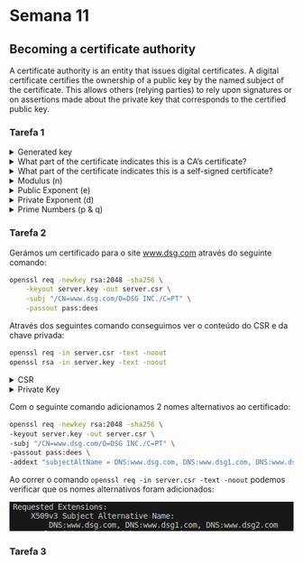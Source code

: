 # Semana 11

## Becoming a certificate authority

A certificate authority is an entity that issues digital certificates. A digital certificate certifies the ownership of a public key by the named subject of the certificate. This allows others (relying parties) to rely upon signatures or on assertions made about the private key that corresponds to the certified public key.


### Tarefa 1

<details>
    <summary>Generated key</summary>
    <hr>

```bash
-----BEGIN ENCRYPTED PRIVATE KEY-----
MIIJnDBOBgkqhkiG9w0BBQ0wQTApBgkqhkiG9w0BBQwwHAQIa4uwaqYsihkCAggA
MAwGCCqGSIb3DQIJBQAwFAYIKoZIhvcNAwcECL7d0njrOkNeBIIJSMlDB3UNr0ms
uX1hVrLDon/WuI3jaEFFgWx++fTJgZ9Dcsr/Ouk0NZAIxau6KF+NrTY81Zc1x33R
M7zJriQYn3DvdhLwU+uAdzyythxLSk7A78195HCSvSWugmXzEFGQM+jKWeXq3JQN
pwscuVp5Zf/C4nXroB2Fy7lS7eamOlUX94MiQMzB84Bjr/BAO3ilww/FIXlN5gHq
Kl9RPr+YBPD3dBhaK4dxaLTfN7FsOed/MRHydsoO5nMvN+EE/avQcKzyOEgFzD/R
AQrS2Kj12GvckMWJKnWJF0p/wC4i3huWwNa4Et6K71eBonqsRmYAgx90C3s+Qs0p
hxKaALrHiA29UskPskbPFRdnkNVvb9UTmy4N/pfTTdgYFVn5hq2QJpaTvAO6oXbM
b5OZUd4Xy/fcjMMeoxeLsqVor+i8eQdzFi5lRQ+RLcKMBOZ9C6X/C0/Use8tVxMJ
6k5nhZi8gU65ciiV4R5v5yCidV4x3zbJL/oBUkZOD961yUzx2QEeigh4VT4czbxA
lFGRayx3Szzfshst2O7yIhoHsM3hveZZ3ZiG/C/wl3jYIp9yCZTPNjMpYfs3pF3q
tdg1xspfZIQ3mdO3XDA2n/H8GhF9+WcG/mYUfFbWqYJ9rzW6Z/06rKxNm9pyK056
Voo+3PS+fHb0dPJIJzRKN/YG6/1VVlaYqL9rY2lsq0ZfhirTxF927FyvsMJogOu6
h8KFweyPRHEJnWnLmovz8UVAvnvFimglv5kSZ2wb3FVWuGge1q1vNUU6Gkggps4i
csqe1r6l3bxK3+DreZcC08opQCRhiEWrBlWBmfzlHttrzPA860e4iPerSKkF+nQH
9z3pN/NtRTKmPUEoft/NopPrYxD3mN0vM3utRLwnsB3Pcl0qUup2OAraYiNTgHnx
8MmL4JGZDeYyk99H2X80NrzgqkIMQ8H0HlHfRiWSjPsERJtBQdOFVBkx1FDbjuPe
b+8PoexF9WHP019eaIjPkFczyyW1x+dYvyKmdswVnSMiXJK91jlOFUEY7geZbgvQ
rfVw181MZs2dBngHeOe+SNMAy3dYg4sL0OYmpdXmzoai9wgID8xA4OenjDWhOBmm
qsGERe4Ga2AWL1EftzxaFUP3SxP8PI/i5XLJMcoeAz1Urh6AFB8SieVlEwF5TJZy
nurEZGCe8h9N0Gfg2/ls+p4fd6uj7zTng/RC6LantNz/+Uj9b0v+XyKHPnJSzmUJ
VXBDbunUVDS6hkLpd+G4mNiyDVrOFyDhtN5IZcs3PoFaZtuoH4DvtUgGGtOXgwZD
U3AG62CD4/WiNZT3dBICvGHuV4xWCp8aeMTYE+Oc8+a5fu8omxtvZ90GQjLlIEkn
JXq7y9sOwh9fdJicUfaFXrbhtNQ5GilNiO88mTt39JWAqU7/nS5AToqe0Nv2hR74
XdQQa/gffhw79wmAWgeEggDGyrye4mWai3HGz59E2pUMCz41KfmUkIuyIgqB7zv6
h2Ck7jTB2PEKtg8CcVaV/itGdz+ue9Agtb1mbay7JJg+RtZGz+0RU7gDu5Oe1I6j
YAtrV7BKZsvjf2DvmcGIMe3v+hSBkKYcsWiVArP6T+2tf/8AXo85QMZaid8SyV78
bJ19Si7J6bBWMXXV9KE5pV4gcN6aHHoRZdbqgCarAjsXEc9RrUWRMusZ1nf7q8v6
wphAMGzZQ+7GmRrH3YfjHv9V7nj8urXj9NUXDks6Pe2SCU4vtw5dsfE5bDtzm511
zmvlEbWwrLP4ZE6giakq6FJJ+0JvrNoNvMfXVoajdCH1QYWUslN8mvfzBYcEXmTr
UDQLKpW2zAPE9EaNZt6uNfZBI5s8ymKTMxULmzSAVq8AyN+/n8lJRLYUVvdIl90V
qIAvecqu7h7Sw1h0q1PzU6/5HJvxNG54CCBbRTiB2YjG6v2vjeZX0B/8dRD7Q4wc
j1OTMMsbFqI4uVoYln8JHzpLUhQkto5DjN2gE2FFADCBCF/jePu6I8PiQH10iPP9
Ob4vO8+peErS4+bQU6lg+2P83NiTW3JWIFxmmz/NBfHFOQjxRd3kqcLmTJK+zvuR
1DPC9ccS41RRsjlC4yb8HL5/YUq8Y+HORqoHFKL4IWK8Q9Bb1e4m9RuZhPuBagB+
bCI1CRRHIfwK/s8ZH4HGgYUP2OHJ0knjWZ7xLWoPRWZL7YISxmUjzDUl3WbjBDkv
ItYDEyCZx2BPlqVyOwUz8QVcEOBr2F+vqBUQ8lROWgFmoqVWszW8LVUrctY8hTyZ
Msu0MOm1Y52MS8jm3cQW4H/PK70FrqcR46wfKksk9DvNSygQlXxvgQAC8SEj0ys5
cv7nd6LU2gApMjvMxNIoUQntAGY/OTGJ0li6hF3u46ouJAImdSirTzMRWr0Ec7YZ
tOmyjqQE4m0m4wOepEEk9fDXvwo6STcI0OyEXL27jFZlnwgnCaH5JmDSrdjx2RDG
jsXIOT8+Yc+3gQ4b0R5VrIpnabRhbl07dSkh9I3xtTjdZl9WI7kMAZ3a9gH9HqjX
kBq9Ceqg+1xz+z/zxe4Y6n7vCMz0zhZfPSDgAlp9fts3p2wg8+hvdrMAWLC2beSq
oMNLTGclKYk95ql6BlrSgC9M0R1NCtWuk2rpiO+vzj6dKjnYsySztwyaPQcCPJx1
B+mbkYFuo0GfPr+ZHTrAQsR5MRd2d4qyJDtrlpX64RskeziUF5Ts4s40xzFTHn72
xlIw7YV3xYxpG2VTxYmHjI5ofnT90/AU0nMVb3No1PQC5QxXME43Yit5ATUM5I4b
M3a/B/X1uT01nNSnKbRYoAYyH/qJrcZb6aF2zN4MpnIAWgi0QJTBJ1JXPMWesP2b
HwwUIv+TtzePXAiPGrJm5cBVE2FsTl/s5NTgoNm5w+QdZc6S7fzGHqrUHwvp2YJ8
Pb6QTYgSXoY1YGkl9ChmFd6YsRoDr7Uvo7hVQpPcFMM/gSWhN6/x0GqKgKq/VUIe
JT5jh6sAXuU/t9Wv7tPMT6/QgYaQYY68kpN4OGyp1DxvPHreOgclf6T/kaPW8VAH
Rq24Qmv0bmFPonvcNyiusb1AkHIddxMkXgXl1OJCZI6E07OK8wCtjsLcG1dnpWss
h9caBTOyZV/5f4hb7wZXWbSwUrMacqotXaH4qExkhBnOZl83loR8wlh5BZUECKF/
KSaKb6mPWz23R0Fv6eaieQ==
-----END ENCRYPTED PRIVATE KEY-----
```

</details>

<details>
    <summary>What part of the certificate indicates this is a CA’s certificate?</summary>
    <img src="images/logbook11/root-certificate.png">
</details>

<details>
    <summary>What part of the certificate indicates this is a self-signed certificate?</summary>
    <img src="images/logbook11/self-assigned.png">
</details>

<details>
    <summary>Modulus (n) </summary>
    <img src="images/logbook11/modulus.png">
</details>
<details>
    <summary>Public Exponent (e)</summary>
    <img src="images/logbook11/exponent.png">
</details>

<details>
    <summary>Private Exponent (d)</summary>
    <img src="images/logbook11/private-exponent.png">
</details>

<details>
    <summary>Prime Numbers (p & q)</summary>
    <img src="images/logbook11/prime-numbers.png">
</details>


### Tarefa 2
 
Gerámos um certificado para o site www.dsg.com através do seguinte comando:
```bash
openssl req -newkey rsa:2048 -sha256 \
    -keyout server.key -out server.csr \
    -subj "/CN=www.dsg.com/O=DSG INC./C=PT" \
    -passout pass:dees
```
Através dos seguintes comando conseguimos ver o conteúdo do CSR e da chave privada:
```bash
openssl req -in server.csr -text -noout
openssl rsa -in server.key -text -noout
```
<details>
    <summary>CSR</summary>
    <img src="images/logbook11/t2-csr.png">
</details>

<details>
    <summary>Private Key</summary>
    <hr>

```bash

RSA Private-Key: (2048 bit, 2 primes)
modulus:
    00:b2:cc:30:fa:58:32:7f:2c:4b:7e:4a:c8:6b:f0:
    1f:97:95:ea:28:50:24:d5:1a:0b:6f:0f:f6:05:b2:
    42:ac:1e:1b:21:5c:c9:7c:6f:83:9a:51:0c:94:e8:
    56:32:a2:ea:be:ad:9e:4f:8a:6a:49:49:4c:75:ff:
    d2:62:fd:af:97:46:3e:b1:f4:7e:70:ec:66:4b:e4:
    aa:47:ef:d5:f8:8b:9e:15:60:73:89:0a:22:40:2f:
    40:d9:ac:ef:bd:1b:71:c6:4a:68:e1:2f:71:49:ca:
    b4:2b:89:31:60:be:95:d8:be:dd:68:37:a2:78:ce:
    07:0e:9a:aa:be:16:50:d0:96:6a:e8:8e:cf:eb:62:
    15:74:6e:6c:b4:4a:d4:e1:ae:a0:4d:67:ab:a7:86:
    ba:09:cc:75:96:e1:26:11:eb:16:bf:2b:c8:2a:13:
    90:05:b5:86:7f:ca:df:54:12:43:d3:6c:d7:db:63:
    c9:05:16:cf:15:fa:b3:f1:3c:30:f3:6b:a8:8a:21:
    95:92:98:be:3f:2e:59:8a:c0:cb:d7:59:96:7c:c6:
    54:89:6e:84:1d:6f:97:e1:e9:ac:52:0d:77:3c:be:
    d2:39:d7:5b:87:27:88:a8:bd:b1:76:5c:6c:17:33:
    8b:20:b4:b3:e4:2a:4b:d5:b2:13:83:84:39:8d:9c:
    ec:ff
publicExponent: 65537 (0x10001)
privateExponent:
    4e:cd:ca:84:7c:5c:fd:4a:33:97:dd:34:0a:c6:d1:
    d5:c8:e0:64:96:36:35:aa:7e:01:9c:62:4d:ce:6c:
    ae:59:b2:91:78:c8:e1:4c:71:0f:91:cb:5e:d2:2c:
    33:b3:34:8d:88:0e:2f:76:8d:33:f1:d7:7e:66:9b:
    7e:bf:db:25:6c:73:73:91:94:2d:07:34:6b:1c:c4:
    a4:62:23:c7:a1:19:b2:c8:49:03:cc:70:9e:23:75:
    8c:bb:39:0a:fb:4e:a1:1b:e8:af:df:6e:2a:1c:ea:
    5e:09:e0:b6:88:29:99:57:3e:54:91:b8:cd:4f:d9:
    32:69:9e:f9:9a:f2:51:8c:4d:c8:02:7c:01:03:1e:
    28:52:78:b9:ab:af:85:dc:d7:7a:ab:f9:44:03:7a:
    5e:7f:c6:a6:9b:eb:a1:b0:84:c0:08:ca:ac:61:f5:
    26:94:94:47:c7:e3:94:63:aa:03:f1:ba:49:51:42:
    6e:ae:77:c0:c1:04:af:db:f6:e3:3d:a0:58:21:f0:
    19:03:fe:ad:a3:87:55:ba:61:88:6d:3c:8f:d6:0a:
    53:95:72:37:d0:d5:9b:44:ff:82:86:41:3d:8b:bf:
    87:e6:38:cd:91:1a:35:03:4e:79:43:b5:3b:21:20:
    ce:f7:b5:6d:34:5d:16:ea:9a:ee:b8:9a:e8:20:b0:
    e1
prime1:
    00:d7:33:4b:3b:e1:c8:25:98:e2:e2:89:5c:a7:62:
    51:c4:d7:3f:cb:66:11:3b:ef:45:fd:1d:35:02:b2:
    de:ea:30:d4:aa:75:fc:cb:90:5d:e1:20:95:c9:ff:
    c0:d7:46:92:44:9f:ca:1f:2b:28:8b:5a:bb:0b:63:
    57:7f:a2:b8:37:1c:85:a8:1b:74:9e:d9:79:84:4d:
    05:b1:63:d1:94:6c:67:fd:fd:d2:97:c5:17:9e:38:
    eb:b6:35:d4:93:62:28:d3:8d:c1:80:31:08:c3:1b:
    f0:69:63:91:1a:be:71:e9:1a:ed:7a:d9:57:b6:dd:
    18:c6:df:ed:1e:e5:23:39:cf
prime2:
    00:d4:b2:18:fe:23:42:02:1e:aa:73:d7:59:e7:0a:
    f4:d5:15:ae:50:b9:4f:db:a8:a7:d6:63:e6:86:11:
    f3:06:ce:03:a3:fb:2e:1f:f6:17:fa:33:e9:52:4d:
    70:3c:74:a4:a2:6e:97:70:ef:73:48:0d:f2:e7:3b:
    8b:3e:4a:fa:dc:d6:76:29:55:64:18:b7:d1:58:38:
    9e:9d:be:d9:4c:11:2d:b4:f2:14:fd:69:92:84:c9:
    4f:1e:8e:1c:43:f8:d1:19:85:42:8b:99:ac:3b:53:
    69:40:9f:a8:27:a8:69:53:3f:f0:92:a5:2f:c7:a0:
    c3:53:e9:95:55:bb:07:55:d1
exponent1:
    1d:df:e7:0f:d7:16:3b:f1:ef:7d:57:68:5f:6c:4c:
    c1:b0:c8:10:6a:88:f5:f3:0f:9a:45:d5:b8:1c:30:
    c9:fe:21:67:d0:9d:59:7d:1f:2b:43:a4:c7:b8:13:
    83:4f:2e:bb:0c:1b:b9:1b:fa:b2:ed:d3:8d:8f:2a:
    f4:73:18:73:be:27:e7:e0:77:de:1d:7e:bb:19:1e:
    33:34:12:42:32:92:75:36:29:68:1c:5a:5d:02:b5:
    e6:43:ae:d1:0f:0d:6f:e0:fb:fd:d9:d0:c7:95:37:
    58:ca:13:b8:cc:bb:6f:8a:e7:70:e8:7f:3e:c9:8e:
    c8:fd:09:24:02:d7:53:0d
exponent2:
    62:b7:5a:34:31:87:04:56:d9:43:b4:92:8c:52:20:
    79:f9:7b:13:0a:3f:0f:33:02:da:d5:38:fb:c6:be:
    e5:cc:9e:11:f0:95:62:ce:24:28:c3:09:2a:62:b8:
    91:c6:8d:56:ba:3f:5d:72:35:2e:1f:13:3a:d0:fe:
    fa:65:70:73:28:b2:64:d2:b6:07:66:e1:29:b1:f5:
    a4:3f:1c:b9:5a:4b:bd:6c:91:e3:5f:a9:5a:29:d8:
    a7:d4:cb:37:9c:f6:e7:82:5a:f5:51:d8:87:1c:5a:
    80:5c:d9:7d:b6:83:53:d9:1c:3d:e3:9e:fe:67:15:
    e1:0f:4b:79:23:b9:ee:d1
coefficient:
    37:47:ac:9b:bc:87:9e:0b:aa:9d:b4:37:0b:f9:c3:
    ab:ca:86:c7:c1:46:c1:2d:8f:9b:fb:5f:5d:61:b6:
    e3:12:e4:d7:6c:76:d3:c0:ce:e6:55:5c:88:f0:07:
    44:59:4a:99:02:6d:a6:e8:bf:37:72:cb:11:7d:e6:
    47:12:f5:29:51:dc:6e:c8:23:82:c0:e5:aa:fc:fb:
    e9:cd:e2:f6:41:e5:03:57:4b:6a:12:54:26:9b:0e:
    a2:ab:bb:71:e1:69:26:f9:8b:0f:f9:0d:4d:35:4d:
    f8:dd:82:b3:4f:60:dc:a6:b4:6a:00:70:73:7e:61:
    10:ad:e2:ca:ce:ce:29:b8

```
</details>

Com o seguinte comando adicionamos 2 nomes alternativos ao certificado:
```bash
openssl req -newkey rsa:2048 -sha256 \
-keyout server.key -out server.csr \
-subj "/CN=www.dsg.com/O=DSG INC./C=PT" \
-passout pass:dees \
-addext "subjectAltName = DNS:www.dsg.com, DNS:www.dsg1.com, DNS:www.dsg2.com"
```
Ao correr o comando `openssl req -in server.csr -text -noout` podemos verificar que os nomes alternativos foram adicionados:

<img src="images/logbook11/t2-alt-names.png">


### Tarefa 3

